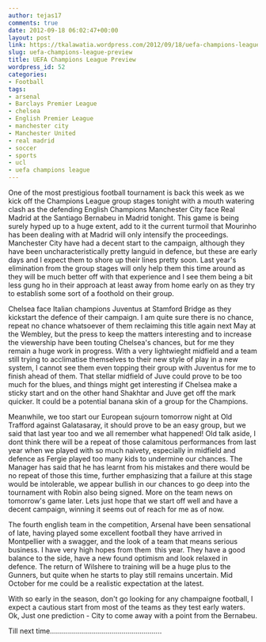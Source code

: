 ```yaml
---
author: tejas17
comments: true
date: 2012-09-18 06:02:47+00:00
layout: post
link: https://tkalawatia.wordpress.com/2012/09/18/uefa-champions-league-preview/
slug: uefa-champions-league-preview
title: UEFA Champions League Preview
wordpress_id: 52
categories:
- Football
tags:
- arsenal
- Barclays Premier League
- chelsea
- English Premier League
- manchester city
- Manchester United
- real madrid
- soccer
- sports
- ucl
- uefa champions league
---
```


One of the most prestigious football tournament is back this week as we kick off the Champions League group stages tonight with a mouth watering clash as the defending English Champions Manchester City face Real Madrid at the Santiago Bernabeu in Madrid tonight. This game is being surely hyped up to a huge extent, add to it the current turmoil that Mourinho has been dealing with at Madrid will only intensify the proceedings. Manchester City have had a decent start to the campaign, although they have been uncharacteristically pretty languid in defence, but these are early days and I expect them to shore up their lines pretty soon. Last year's elimination from the group stages will only help them this time around as they will be much better off with that experience and I see them being a bit less gung ho in their approach at least away from home early on as they try to establish some sort of a foothold on their group.

Chelsea face Italian champions Juventus at Stamford Bridge as they kickstart the defence of their campaign. I am quite sure there is no chance, repeat no chance whatsoever of them reclaiming this title again next May at the Wembley, but the press to keep the matters interesting and to increase the viewership have been touting Chelsea's chances, but for me they remain a huge work in progress. With a very lightwieght midfield and a team still trying to acclimatise themselves to their new style of play in a new system, I cannot see them even topping their group with Juventus for me to finish ahead of them. That stellar midfield of Juve could prove to be too much for the blues, and things might get interesting if Chelsea make a sticky start and on the other hand Shakhtar and Juve get off the mark quicker. It could be a potential banana skin of a group for the Champions.

Meanwhile, we too start our European sujourn tomorrow night at Old Trafford against Galatasaray, it should prove to be an easy group, but we said that last year too and we all remember what happened! Old talk aside, I dont think there will be a repeat of those calamitous performances from last year when we played with so much naivety, especially in midfield and defence as Fergie played too many kids to undermine our chances. The Manager has said that he has learnt from his mistakes and there would be no repeat of those this time, further emphasizing that a failure at this stage would be intolerable, we appear bullish in our chances to go deep into the tournament with Robin also being signed. More on the team news on tomorrow's game later. Lets just hope that we start off well and have a decent campaign, winning it seems out of reach for me as of now.

The fourth english team in the competition, Arsenal have been sensational of late, having played some excellent football they have arrived in Montpellier with a swagger, and the look of a team that means serious business. I have very high hopes from them  this year. They have a good balance to the side, have a new found optimism and look relaxed in defence. The return of Wilshere to training will be a huge plus to the Gunners, but quite when he starts to play still remains uncertain. Mid October for me could be a realistic expectation at the latest.

With so early in the season, don't go looking for any champaigne football, I expect a cautious start from most of the teams as they test early waters. Ok, Just one prediction - City to come away with a point from the Bernabeu.

Till next time........................................................
